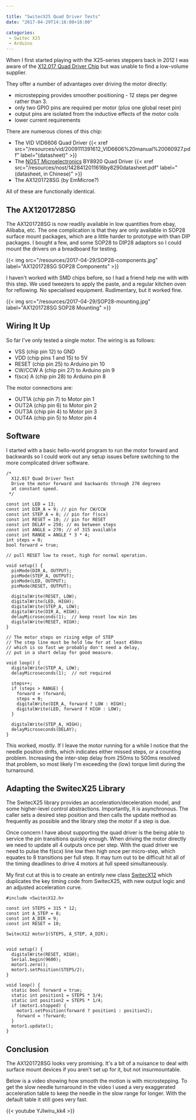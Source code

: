 ```yaml
---

title: "SwitecX25 Quad Driver Tests"
date: "2017-04-29T14:16:00+10:00"

categories:
 - Switec X25
 - Arduino
---
```


When I first started playing with the X25-series steppers back in 2012 I was
aware of the [X12.017 Quad Driver Chip](/gaugette/2012/01/19/x12-quad-driver-chip/)
but was unable to find a low-volume supplier.  

They offer a number of advantages over driving the motor directly:

 - microstepping provides smoother positioning - 12 steps per degree rather than 3.
 - only two GPIO pins are required per motor (plus one global reset pin)
 - output pins are isolated from the inductive effects of the motor coils
 - lower current requirements
 
<!--more-->

There are numerous clones of this chip:

 - The VID VID6606 Quad Driver {{< xref src="/resources/vid/2009111391612_VID6606%20manual%20060927.pdf" label="(datasheet)" >}}
 - The [NOST Microelectronics](http://www.nostm.com) BY8920  Quad Driver {{< xref src="/resources/nost/1428412011616by8290datasheet.pdf" label="(datasheet, in Chinese)" >}}
 - The AX1201728SG (by EmMicroe?)

All of these are functionally identical.  

The AX1201728SG
---------------

 The AX1201728SG is now readily available in low quantities from ebay, Alibaba, etc.
 The one complication is that they are only available in SOP28 surface mount packages, which are
 a little harder to prototype with than DIP packages.
 I bought a few, and some SOP28 to DIP28 adaptors so I could mount the drivers on a breadboard
 for testing.

{{< img src="/resources/2017-04-29/SOP28-components.jpg" label="AX1201728SG SOP28 Components" >}}

I haven't worked with SMD chips before, so I had a friend help me with with this step.
We used tweezers to apply the paste, and a regular kitchen oven for reflowing.
No specialised equipment. Rudimentary, but it worked fine.

{{< img src="/resources/2017-04-29/SOP28-mounting.jpg" label="AX1201728SG SOP28 Mounting" >}}

Wiring It Up
------------

So far I've only tested a single motor.  The wiring is as follows:

 - VSS (chip pin 12) to GND
 - VDD (chip pins 1 and 15) to 5V
 - RESET (chip pin 25) to Arduino pin 10
 - CW/CCW A (chip pin 27) to Arduino pin 9
 - f(scx) A (chip pin 28) to Arduino pin 8

The motor connections are:

 - OUT1A (chip pin 7) to Motor pin 1
 - OUT2A (chip pin 6) to Motor pin 2
 - OUT3A (chip pin 4) to Motor pin 3
 - OUT4A (chip pin 5) to Motor pin 4

Software
--------

I started with a basic hello-world program to run the motor forward and backwards
so I could work out any setup issues before switching to the more complicated driver software.

```
/*
  X12.017 Quad Driver Test
  Drive the motor forward and backwards through 270 degrees
  at constant speed.
 */

const int LED = 13;
const int DIR_A = 9; // pin for CW/CCW
const int STEP_A = 8; // pin for f(scx)
const int RESET = 10; // pin for RESET
const int DELAY = 250; // ms between steps
const int ANGLE = 270; // of 315 available
const int RANGE = ANGLE * 3 * 4;
int steps = 0;
bool forward = true;

// pull RESET low to reset, high for normal operation.

void setup() {
  pinMode(DIR_A, OUTPUT);
  pinMode(STEP_A, OUTPUT);
  pinMode(LED, OUTPUT);
  pinMode(RESET, OUTPUT);

  digitalWrite(RESET, LOW);
  digitalWrite(LED, HIGH);
  digitalWrite(STEP_A, LOW);
  digitalWrite(DIR_A, HIGH);
  delayMicroseconds(1);  // keep reset low min 1ms
  digitalWrite(RESET, HIGH);
}

// The motor steps on rising edge of STEP
// The step line must be held low for at least 450ns
// which is so fast we probably don't need a delay,
// put in a short delay for good measure.

void loop() {
  digitalWrite(STEP_A, LOW);
  delayMicroseconds(1);  // not required

  steps++;
  if (steps > RANGE) {
    forward = !forward;
    steps = 0;
    digitalWrite(DIR_A, forward ? LOW : HIGH);
    digitalWrite(LED, forward ? HIGH : LOW);
  }

  digitalWrite(STEP_A, HIGH);
  delayMicroseconds(DELAY);
}
```

This worked, mostly.  If I leave the motor running for a while I notice that
the needle position drifts, which indicates either missed steps, or
a counting problem.  Increasing the inter-step delay from 250ms to 500ms
resolved that problem, so most likely I'm exceeding the (low) torque limit
during the turnaround.

Adapting the SwitecX25 Library
------------------------------

The SwitecX25 library provides an acceleration/deceleration model,
and some higher-level control abstractions.  Importantly, it is asynchronous.
The caller sets a desired step position and then calls the update method
as frequently as possible and the library step the motor if a step is due.

Once concern I have about supporting the quad driver is the being able to
service the pin transitions quickly enough.
When driving the motor directly we need to update all 4
outputs once per step.  With the quad driver we need to pulse the f(scx) line low then high
once per micro-step, which equates to 8 transitions per full step.  It may
turn out to be difficult hit all of the timing deadlines to drive 4 motors at full speed simultaneously.

My first cut at this is to create an entirely new class [SwitecX12](https://github.com/clearwater/SwitecX25/blob/X12/SwitecX12.h)
which duplicates the key timing code from SwitecX25, with new output logic
and an adjusted acceleration curve.

```
#include <SwitecX12.h>

const int STEPS = 315 * 12;
const int A_STEP = 8;
const int A_DIR = 9;
const int RESET = 10;

SwitecX12 motor1(STEPS, A_STEP, A_DIR);


void setup() {
  digitalWrite(RESET, HIGH);
  Serial.begin(9600);
  motor1.zero();
  motor1.setPosition(STEPS/2);
}

void loop() {
  static bool forward = true;
  static int position1 = STEPS * 3/4;
  static int position2 = STEPS * 1/4;
  if (motor1.stopped) {
    motor1.setPosition(forward ? position1 : position2);
    forward = !forward;
  }
  motor1.update();
}
```

Conclusion
----------

The AX1201728SG looks very promising.  It's a bit of a nuisance to
deal with surface mount devices if you aren't set up for it, but not insurmountable.

Below is a video showing how smooth
the motion is with microstepping.
To get the slow needle turnaround in the video I used a very exaggerated acceleration
table to keep the needle in the slow range for longer.  With the default
table it still goes very fast.

{{< youtube YJIwiru_kk4 >}}

